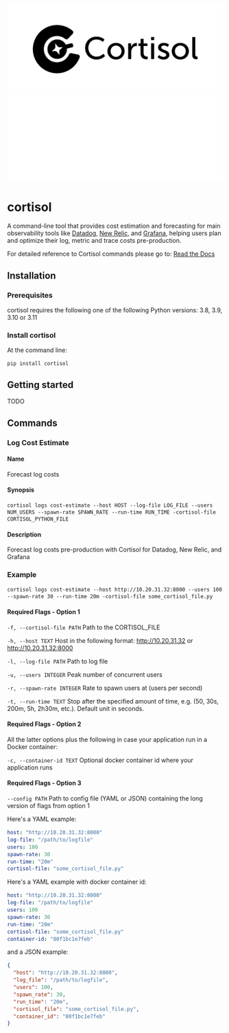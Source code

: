 ![Cortisol](docs/cortisol_h_large.png#gh-light-mode-only)
![Cortisol](docs/cortisol_h_large_w.png#gh-dark-mode-only)

# cortisol

A command-line tool that provides cost estimation and forecasting for main observability tools like [Datadog](https://www.datadoghq.com/), [New Relic](https://newrelic.com/), and [Grafana](https://grafana.com/), helping users plan and optimize their log, metric and trace costs pre-production.

For detailed reference to Cortisol commands please go to: [Read the Docs](TODO)

## Installation

### Prerequisites

cortisol requires the following one of the following Python versions: 3.8, 3.9, 3.10 or 3.11

### Install cortisol

At the command line:

    pip install cortisol

## Getting started

TODO

## Commands

### Log Cost Estimate

#### Name

Forecast log costs

#### Synopsis

    cortisol logs cost-estimate --host HOST --log-file LOG_FILE --users NUM_USERS --spawn-rate SPAWN_RATE --run-time RUN_TIME -cortisol-file CORTISOL_PYTHON_FILE

#### Description

Forecast log costs pre-production with Cortisol for Datadog, New Relic, and Grafana

### Example

    cortisol logs cost-estimate --host http://10.20.31.32:8000 --users 100 --spawn-rate 30 --run-time 20m -cortisol-file some_cortisol_file.py

#### Required Flags - Option 1

`-f, --cortisol-file PATH`      Path to the CORTISOL_FILE

`-h, --host TEXT`               Host in the following format: http://10.20.31.32 or http://10.20.31.32:8000

`-l, --log-file PATH`           Path to log file

`-u, --users INTEGER`           Peak number of concurrent users

`-r, --spawn-rate INTEGER`      Rate to spawn users at (users per second)

`-t, --run-time TEXT`           Stop after the specified amount of time, e.g. (50, 30s, 200m, 5h, 2h30m, etc.). Default unit in seconds.

#### Required Flags - Option 2

All the latter options plus the following in case your application run in a Docker container:

`-c, --container-id TEXT`      Optional docker container id where your application runs

#### Required Flags - Option 3

`--config PATH`                 Path to config file (YAML or JSON) containing the long version of flags from option 1

Here's a YAML example:

```YAML
host: "http://10.20.31.32:8000"
log-file: "/path/to/logfile"
users: 100
spawn-rate: 30
run-time: "20m"
cortisol-file: "some_cortisol_file.py"
```

Here's a YAML example with docker container id:

```YAML
host: "http://10.20.31.32:8000"
log-file: "/path/to/logfile"
users: 100
spawn-rate: 30
run-time: "20m"
cortisol-file: "some_cortisol_file.py"
container-id: "80f1bc1e7feb"
```

and a JSON example:

```JSON
{
  "host": "http://10.20.31.32:8000",
  "log_file": "/path/to/logfile",
  "users": 100,
  "spawn_rate": 30,
  "run_time": "20m",
  "cortisol_file": "some_cortisol_file.py",
  "container_id": "80f1bc1e7feb"
}
```
